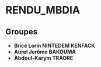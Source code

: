 # RENDU_MBDIA

## Groupes
- **Brice Lorin NINTEDEM KENFACK**
- **Aurel Jerôme BAKOUMA**
- **Abdoul-Karym TRAORE**
